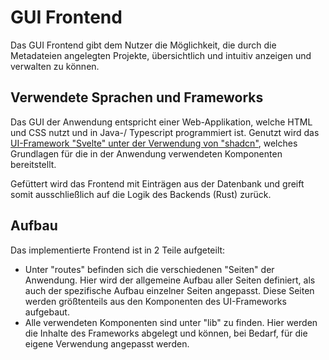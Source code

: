 # GUI Frontend

Das GUI Frontend gibt dem Nutzer die Möglichkeit, die durch die Metadateien angelegten Projekte, übersichtlich und intuitiv anzeigen und verwalten zu können.

## Verwendete Sprachen und Frameworks

Das GUI der Anwendung entspricht einer Web-Applikation, welche HTML und CSS nutzt und in Java-/ Typescript programmiert ist. Genutzt wird das [UI-Framework "Svelte" unter der Verwendung von "shadcn"](https://next.shadcn-svelte.com/), welches Grundlagen für die in der Anwendung verwendeten Komponenten bereitstellt.

Gefüttert wird das Frontend mit Einträgen aus der Datenbank und greift somit ausschließlich auf die Logik des Backends (Rust) zurück.

## Aufbau

Das implementierte Frontend ist in 2 Teile aufgeteilt:
- Unter "routes" befinden sich die verschiedenen "Seiten" der Anwendung. Hier wird der allgemeine Aufbau aller Seiten definiert, als auch der spezifische Aufbau einzelner Seiten angepasst. Diese Seiten werden größtenteils aus den Komponenten des UI-Frameworks aufgebaut.
- Alle verwendeten Komponenten sind unter "lib" zu finden. Hier werden die Inhalte des Frameworks abgelegt und können, bei Bedarf, für die eigene Verwendung angepasst werden.